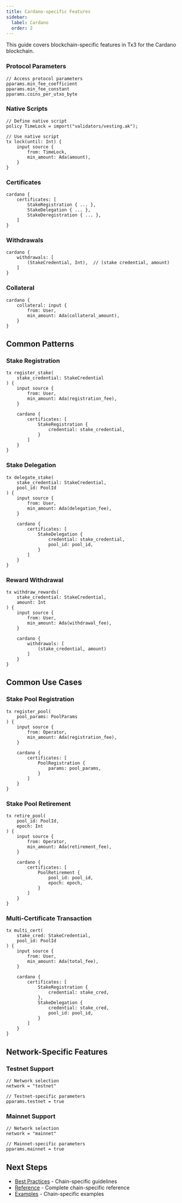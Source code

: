 ```yaml
---
title: Cardano-specific Features
sidebar:
  label: Cardano
  order: 2
---
```

This guide covers blockchain-specific features in Tx3 for the Cardano blockchain.

### Protocol Parameters
```tx3
// Access protocol parameters
pparams.min_fee_coefficient
pparams.min_fee_constant
pparams.coins_per_utxo_byte
```

### Native Scripts
```tx3
// Define native script
policy TimeLock = import("validators/vesting.ak");

// Use native script
tx lock(until: Int) {
    input source {
        from: TimeLock,
        min_amount: Ada(amount),
    }
}
```

### Certificates
```tx3
cardano {
    certificates: [
        StakeRegistration { ... },
        StakeDelegation { ... },
        StakeDeregistration { ... },
    ]
}
```

### Withdrawals
```tx3
cardano {
    withdrawals: [
        (StakeCredential, Int),  // (stake credential, amount)
    ]
}
```

### Collateral
```tx3
cardano {
    collateral: input {
        from: User,
        min_amount: Ada(collateral_amount),
    }
}
```

## Common Patterns

### Stake Registration
```tx3
tx register_stake(
    stake_credential: StakeCredential
) {
    input source {
        from: User,
        min_amount: Ada(registration_fee),
    }
    
    cardano {
        certificates: [
            StakeRegistration {
                credential: stake_credential,
            }
        ]
    }
}
```

### Stake Delegation
```tx3
tx delegate_stake(
    stake_credential: StakeCredential,
    pool_id: PoolId
) {
    input source {
        from: User,
        min_amount: Ada(delegation_fee),
    }
    
    cardano {
        certificates: [
            StakeDelegation {
                credential: stake_credential,
                pool_id: pool_id,
            }
        ]
    }
}
```

### Reward Withdrawal
```tx3
tx withdraw_rewards(
    stake_credential: StakeCredential,
    amount: Int
) {
    input source {
        from: User,
        min_amount: Ada(withdrawal_fee),
    }
    
    cardano {
        withdrawals: [
            (stake_credential, amount)
        ]
    }
}
```

## Common Use Cases

### Stake Pool Registration
```tx3
tx register_pool(
    pool_params: PoolParams
) {
    input source {
        from: Operator,
        min_amount: Ada(registration_fee),
    }
    
    cardano {
        certificates: [
            PoolRegistration {
                params: pool_params,
            }
        ]
    }
}
```

### Stake Pool Retirement
```tx3
tx retire_pool(
    pool_id: PoolId,
    epoch: Int
) {
    input source {
        from: Operator,
        min_amount: Ada(retirement_fee),
    }
    
    cardano {
        certificates: [
            PoolRetirement {
                pool_id: pool_id,
                epoch: epoch,
            }
        ]
    }
}
```

### Multi-Certificate Transaction
```tx3
tx multi_cert(
    stake_cred: StakeCredential,
    pool_id: PoolId
) {
    input source {
        from: User,
        min_amount: Ada(total_fee),
    }
    
    cardano {
        certificates: [
            StakeRegistration {
                credential: stake_cred,
            },
            StakeDelegation {
                credential: stake_cred,
                pool_id: pool_id,
            }
        ]
    }
}
```

## Network-Specific Features

### Testnet Support
```tx3
// Network selection
network = "testnet"

// Testnet-specific parameters
pparams.testnet = true
```

### Mainnet Support
```tx3
// Network selection
network = "mainnet"

// Mainnet-specific parameters
pparams.mainnet = true
```

## Next Steps

- [Best Practices](./best-practices) - Chain-specific guidelines
- [Reference](../reference) - Complete chain-specific reference
- [Examples](../examples) - Chain-specific examples 